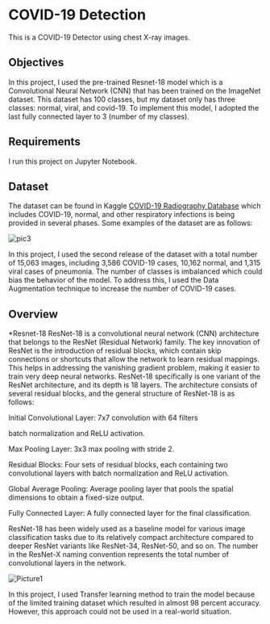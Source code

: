 # COVID-19 Detection 
This is a COVID-19 Detector using chest X-ray images.

## Objectives
In this project, I used the pre-trained Resnet-18 model which is a Convolutional Neural Network (CNN) that has been trained on the ImageNet dataset. This dataset has 100 classes, but my dataset only has three classes: normal, viral, and covid-19. To implement this model, I adopted the last fully connected layer to 3 (number of my classes). 

## Requirements
I run this project on Jupyter Notebook.

## Dataset

The dataset can be found in Kaggle [COVID-19 Radiography Database](https://www.kaggle.com/datasets/tawsifurrahman/covid19-radiography-database) which includes COVID-19, normal, and other respiratory infections is being provided in several phases. Some examples of the dataset are as follows:

![pic3](https://github.com/SamanehAlidousti/COVID19_Detection/assets/107434108/813ea8b0-9ee9-4da4-b16f-45ecbb56b283)


In this project, I used the second release of the dataset with a total number of 15,063 images, including 3,586 COVID-19 cases, 10,162 normal, and 1,315 viral cases of pneumonia. The number of classes is imbalanced which could bias the behavior of the model. To address this, I used the Data Augmentation technique to increase the number of COVID-19 cases. 


## Overview

*Resnet-18
ResNet-18 is a convolutional neural network (CNN) architecture that belongs to the ResNet (Residual Network) family. The key innovation of ResNet is the introduction of residual blocks, which contain skip connections or shortcuts that allow the network to learn residual mappings. This helps in addressing the vanishing gradient problem, making it easier to train very deep neural networks. 
ResNet-18 specifically is one variant of the ResNet architecture, and its depth is 18 layers. The architecture consists of several residual blocks, and the general structure of ResNet-18 is as follows:

Initial Convolutional Layer: 7x7 convolution with 64 filters

batch normalization and ReLU activation.

Max Pooling Layer: 3x3 max pooling with stride 2.

Residual Blocks: Four sets of residual blocks, each containing two convolutional layers with batch normalization and ReLU activation.

Global Average Pooling: Average pooling layer that pools the spatial dimensions to obtain a fixed-size output.

Fully Connected Layer: A fully connected layer for the final classification.

ResNet-18 has been widely used as a baseline model for various image classification tasks due to its relatively compact architecture compared to deeper ResNet variants like ResNet-34, ResNet-50, and so on. The number in the ResNet-X naming convention represents the total number of convolutional layers in the network.

 ![Picture1](https://github.com/SamanehAlidousti/COVID19_Detection/assets/107434108/b9242ebe-af42-4bc7-8228-2782d0612c60)


In this project, I used Transfer learning method to train the model because of the limited training dataset which resulted in almost 98 percent accuracy. However, this approach could not be used in a real-world situation.

